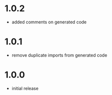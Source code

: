 # 1.0.2
- added comments on generated code

# 1.0.1
- remove duplicate imports from generated code

# 1.0.0
- initial release